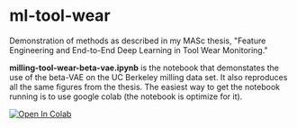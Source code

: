 # ml-tool-wear
Demonstration of methods as described in my MASc thesis, "Feature Engineering and End-to-End Deep Learning in Tool Wear Monitoring."

**milling-tool-wear-beta-vae.ipynb** is the notebook that demonstates the use of the beta-VAE on the UC Berkeley milling data set. It also reproduces all the same figures from the thesis. The easiest way to get the notebook running is to use google colab (the notebook is optimize for it).


[![Open In Colab](https://colab.research.google.com/assets/colab-badge.svg)](https://raw.githubusercontent.com/tvhahn/ml-tool-wear/master/milling-tool-wear-beta-vae.ipynb)
